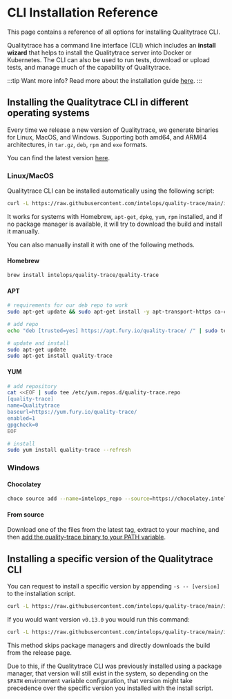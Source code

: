 # CLI Installation Reference

This page contains a reference of all options for installing Qualitytrace CLI.

Qualitytrace has a command line interface (CLI) which includes an **install wizard** that helps to install the Qualitytrace server into Docker or Kubernetes. The CLI can also be used to run tests, download or upload tests, and manage much of the capability of Qualitytrace.

:::tip Want more info?
Read more about the installation guide [here](../getting-started/installation.mdx).
:::

## Installing the Qualitytrace CLI in different operating systems

Every time we release a new version of Qualitytrace, we generate binaries for Linux, MacOS, and Windows. Supporting both amd64, and ARM64 architectures, in `tar.gz`, `deb`, `rpm` and `exe` formats.

You can find the latest version [here](https://github.com/intelops/quality-trace/releases/latest).

### Linux/MacOS

Qualitytrace CLI can be installed automatically using the following script:

```sh
curl -L https://raw.githubusercontent.com/intelops/quality-trace/main/install-cli.sh | bash
```

It works for systems with Homebrew, `apt-get`, `dpkg`, `yum`, `rpm` installed, and if no package manager is available, it will try to download the build and install it manually.

You can also manually install it with one of the following methods.

#### Homebrew

```sh
brew install intelops/quality-trace/quality-trace
```

#### APT

```sh
# requirements for our deb repo to work
sudo apt-get update && sudo apt-get install -y apt-transport-https ca-certificates

# add repo
echo "deb [trusted=yes] https://apt.fury.io/quality-trace/ /" | sudo tee /etc/apt/sources.list.d/fury.list

# update and install
sudo apt-get update
sudo apt-get install quality-trace
```

#### YUM

```sh
# add repository
cat <<EOF | sudo tee /etc/yum.repos.d/quality-trace.repo
[quality-trace]
name=Qualitytrace
baseurl=https://yum.fury.io/quality-trace/
enabled=1
gpgcheck=0
EOF

# install
sudo yum install quality-trace --refresh
```

### Windows

#### Chocolatey

```bash
choco source add --name=intelops_repo --source=https://chocolatey.intelops.io/chocolatey ; choco install quality-trace
```

#### From source

Download one of the files from the latest tag, extract to your machine, and then [add the quality-trace binary to your PATH variable](https://stackoverflow.com/a/41895179).

## Installing a specific version of the Qualitytrace CLI

You can request to install a specific version by appending `-s -- [version]` to the installation script.

```bash
curl -L https://raw.githubusercontent.com/intelops/quality-trace/main/install-cli.sh | bash -s -- [version]
```

If you would want version `v0.13.0` you would run this command:

```bash
curl -L https://raw.githubusercontent.com/intelops/quality-trace/main/install-cli.sh | bash -s -- v0.12.1
```

This method skips package managers and directly downloads the build from the release page.

Due to this, if the Qualitytrace CLI was previously installed using a package manager, that version will still exist in the system, so depending on the `$PATH` environment variable configuration, that version might take precedence over the specific version you installed with the install script.
